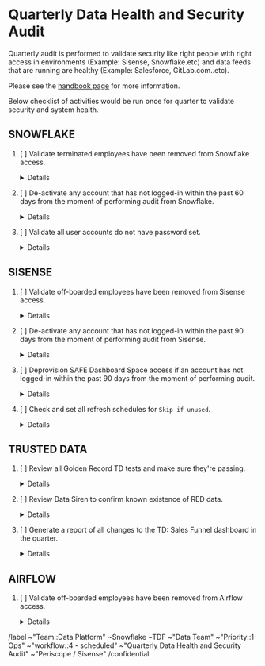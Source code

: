 # Quarterly Data Health and Security Audit

Quarterly audit is performed to validate security like right people with right access in environments (Example: Sisense, Snowflake.etc) and data feeds that are running are healthy (Example: Salesforce, GitLab.com..etc).

Please see the [handbook page](https://about.gitlab.com/handbook/business-technology/data-team/data-management/#quarterly-data-health-and-security-audit) for more information. 

Below checklist of activities would be run once for quarter to validate security and system health.

## SNOWFLAKE
1. [ ] Validate terminated employees have been removed from Snowflake access.
    <details>

    Cross check between Employee Directory and Snowflake
    * [ ] If applicable, check if users set to disabled in Snowflake
    * [ ] If applicable, check if users in [roles.yml](https://gitlab.com/gitlab-data/analytics/-/blob/master/permissions/snowflake/roles.yml):
        * [ ] isn't assigned to `warehouses`
        * [ ] isn't assigned to `roles`
        * [ ] can_login set to: `no`

    ```sql

      SELECT									 
        employee.employee_id,									 
        employee.first_name,									 
        employee.last_name,									 
        employee.hire_date,									 
        employee.rehire_date,									 
        snowflake.last_success_login,									 
        snowflake.created_on,									 
        employee.termination_date,									
        snowflake.is_disabled									 
      FROM prep.sensitive.employee_directory employee 									 
      INNER JOIN prod.legacy.snowflake_show_users  snowflake									 
      ON employee.first_name = snowflake.first_name									 
      AND employee.last_name = snowflake.last_name									 
      AND snowflake.is_disabled ='false'									 
      AND employee.termination_date IS NOT  NULL;									

    ```

2. [ ] De-activate any account that has not logged-in within the past 60 days from the moment of performing audit from Snowflake.
    <details>

   * [ ] Run below SQL script to perform the check.

     `NOTE: Exclude deactivating system accounts that show up in the list when below SQL script is executed.`
  

    ```sql
     SELECT	*																			
     FROM prod.legacy.snowflake_show_users 																			
     WHERE CASE WHEN last_success_login IS null THEN created_on ELSE last_success_login END <= dateadd('day', -60, CURRENT_DATE())
     AND is_disabled ='false';										
    ```


3. [ ] Validate all user accounts do not have password set.
    <details>

   * [ ] Check HAS_PASSWRD is set to ‘false’ in users table. If set to ‘false’ then there is not password set. Run below SQL script to perform the check.
   ```sql
    SELECT * 
      FROM "SNOWFLAKE"."ACCOUNT_USAGE"."USERS"
      WHERE has_password = 'true'
      AND disabled = 'false'
      AND deleted_on IS NULL
      AND name NOT IN ('PERMISSION_BOT','FIVETRAN','GITLAB_CI','AIRFLOW','STITCH','SISENSE_RESTRICTED_SAFE','PERISCOPE','MELTANO','TARGET_SNOWFLAKE','GRAFANA','SECURITYBOTSNOWFLAKEAPI', 'GAINSIGHT','MELTANO_DEV','BI_TOOL_EVAL');

 
    ```

## SISENSE
1. [ ] Validate off-boarded employees have been removed from Sisense access.
    <details>

   * [ ] Step 1: In order to get latest data loaded into table `legacy.sheetload_sisense_users`, Google Sheet needs to be updated with latest data from Sisense `users` table. To update the latest data, run below SQL in Sisense under database `periscope_usage_data` and paste the data in google sheet (https://docs.google.com/spreadsheets/d/1oY6YhTuXYqy5ujlTxrQKf7KCDNpPwKWD_hZmzR1UPIo/edit#gid=0). Make sure Step 1 is completed atlease 1 day before running SQL in Step 2, as sheetload runs once in 24 hours to get latest data loaded from google sheetload into `legacy.sheetload_sisense_users` table.


    ```sql

      SELECT distinct users.id, 
        users.first_name, 
        users.last_name,
        users.email_address 
      FROM users
      LEFT OUTER JOIN user_roles
        ON users.id = user_roles.user_id
        LEFT OUTER JOIN roles
        ON user_roles.role_id = roles.id
        --check if a user has a role assigned (because the users table contains all users ever exist in Sisense).
        WHERE roles.name = 'Everyone'

    ```

   * [ ] Step 2: Run below SQL script to perform the check.
   

   ```sql

   WITH EMPLOYEE_DIRECTORY AS (
  
    SELECT full_name, 
      work_email,
      date_actual,
      is_termination_date
    FROM "PROD"."LEGACY"."EMPLOYEE_DIRECTORY_ANALYSIS"
    WHERE date_actual <= current_date
    QUALIFY ROW_NUMBER() OVER (PARTITION BY full_name ORDER BY date_actual DESC) = 1

    ), FINAL as (

    SELECT * 
    FROM  employee_directory
    WHERE is_termination_date = 'TRUE'

    )

    SELECT   
      final.full_name, 
      final.work_email 
    FROM final
    JOIN legacy.sheetload_sisense_users users 
    ON final.work_email = users.email_address 
      -- incase email adres is empty
      OR final.full_name = users.FIRST_NAME || ' ' || users.LAST_NAME
   ORDER BY 2

   ```


2. [ ] De-activate any account that has not logged-in within the past 90 days from the moment of performing audit from Sisense.

    <details>

   * [ ] Run below SQL script to perform the check.

   ```sql
   WITH final as (
      SELECT users.id, 
         first_name, 
         last_name, 
         email_address, 
         spaces.name,
         MAX(DATE(time_on_site_logs.created_at)) AS last_login_date  
      FROM time_on_site_logs
      JOIN users
      --inner join between time_on_site_logs and users. This means if a user never performed a login, it will not show up in the results
      --improvement point for next iteration check for users that were created over 90 days ago and that didn't perform a login.
      ON time_on_site_logs.USER_ID = users.ID
      LEFT OUTER JOIN user_roles
      ON users.id = user_roles.user_id
      LEFT OUTER JOIN roles
      ON user_roles.role_id = roles.id
      --check if a user has a role assigned (because the users table contains all users ever exist in Sisense).
      LEFT OUTER JOIN spaces
      on roles.space_id = spaces.id
      WHERE roles.name = 'Everyone'
      GROUP BY 1,2,3,4,5
   )

   SELECT * 
   FROM final
   WHERE last_login_date < CURRENT_DATE-90
   ORDER BY last_name;
   ```

3. [ ] Deprovision SAFE Dashboard Space access if an account has not logged-in within the past 90 days from the moment of performing audit.

    <details>

   * [ ] Run below SQL script to perform the check.

   ```sql
   WITH final as (
    SELECT users.id, 
        first_name, 
        last_name, 
        email_address, 
        spaces.name,
        MAX(DATE(time_on_site_logs.created_at)) AS last_login_date  
    FROM time_on_site_logs
    JOIN users
    --inner join between time_on_site_logs and users. This means if a user never performed a login, it will not show up in the results
    --improvement point for next iteration check for users that were created over 90 days ago and that didn't perform a login.
    ON time_on_site_logs.USER_ID = users.ID
    LEFT OUTER JOIN user_roles
    ON users.id = user_roles.user_id
    LEFT OUTER JOIN roles
    ON user_roles.role_id = roles.id
    --check if a user has a role assigned (because the users table contains all users ever exist in Sisense).
    LEFT OUTER JOIN spaces
    on roles.space_id = spaces.id
    WHERE roles.name = 'Everyone'
    AND spaces.name = 'gitlab:safe-dashboard'
    GROUP BY 1,2,3,4,5
   )

    SELECT * 
    FROM final
    WHERE last_login_date < CURRENT_DATE-90
    ORDER BY last_name;
   ```

4. [ ] Check and set all refresh schedules for `Skip if unused`.

    <details>

   - [ ] GitLab Space
   - [ ] SAFE Space
   - [ ] SAFE Intermediate Space

## TRUSTED DATA
1. [ ] Review all Golden Record TD tests and make sure they're passing.

    <details>

    * [ ] Run below SQL script to perform the check.

     ```sql

    SELECT *  
    FROM "PROD"."WORKSPACE_DATA"."DBT_TEST_RESULTS" 
    WHERE test_unique_id LIKE '%raw_golden_data%' 
    AND test_status <>'pass' 
    ORDER BY results_generated_at DESC ;				
				
    ```

2.  [ ] Review Data Siren to confirm known existence of RED data.

    <details>
    
    * [ ] Run below SQL script to perform the check.

     ```sql

    SELECT DISTINCT 
       SENSOR_NAME, 
       (CONCAT(DATABASE_NAME,'.',TABLE_SCHEMA,'.',TABLE_NAME)) AS TABLE_NAME,		
       COLUMN_NAME				
    FROM "PREP"."DATASIREN"."DATASIREN_AUDIT_RESULTS"				
    UNION ALL				
    SELECT DISTINCT 
       SENSOR_NAME, 
       (CONCAT(DATABASE_NAME,'.',TABLE_SCHEMA,'.',TABLE_NAME)) AS TABLE_NAME,		
       COLUMN_NAME	
    FROM "PREP"."DATASIREN"."DATASIREN_CANARY_SENSOR"				
    UNION ALL				
    SELECT DISTINCT 
        SENSOR_NAME, 
       (CONCAT(DATABASE_NAME,'.',TABLE_SCHEMA,'.',TABLE_NAME)) AS TABLE_NAME,		
       COLUMN_NAME			
    FROM "PREP"."DATASIREN"."DATASIREN_PROD_COMMON_IP_ADDRESS_SENSOR"				
    UNION ALL				
    SELECT DISTINCT 
        SENSOR_NAME, 
       (CONCAT(DATABASE_NAME,'.',TABLE_SCHEMA,'.',TABLE_NAME)) AS TABLE_NAME,		
       COLUMN_NAME
    FROM "PREP"."DATASIREN"."DATASIREN_PROD_COMMON_MAPPING_IP_ADDRESS_SENSOR"		
    UNION ALL				
    SELECT DISTINCT 
        SENSOR_NAME, 
       (CONCAT(DATABASE_NAME,'.',TABLE_SCHEMA,'.',TABLE_NAME)) AS TABLE_NAME,		
       COLUMN_NAME			
    FROM "PREP"."DATASIREN"."DATASIREN_PROD_LEGACY_EMAIL_VALUE_SENSOR"				
    UNION ALL				
    SELECT DISTINCT 
        SENSOR_NAME, 
       (CONCAT(DATABASE_NAME,'.',TABLE_SCHEMA,'.',TABLE_NAME)) AS TABLE_NAME,		
       COLUMN_NAME		
    FROM "PREP"."DATASIREN"."DATASIREN_PROD_LEGACY_IP_ADDRESS_SENSOR"				
    UNION ALL				
    SELECT DISTINCT 
        SENSOR_NAME, 
       (CONCAT(DATABASE_NAME,'.',TABLE_SCHEMA,'.',TABLE_NAME)) AS TABLE_NAME,		
       COLUMN_NAME			
    FROM "PREP"."DATASIREN"."DATASIREN_SOURCE_DB_SOCIAL_SECURITY_NUMBER_SENSOR"		UNION ALL
    SELECT DISTINCT 
       SENSOR_NAME, 
       (CONCAT(DATABASE_NAME,'.',TABLE_SCHEMA,'.',TABLE_NAME)) AS TABLE_NAME,		
       COLUMN_NAME		
    FROM "PREP"."DATASIREN"."DATASIREN_TRANSFORM_DB_EMAIL_VALUE_SENSOR"				
    UNION ALL				
    SELECT DISTINCT 
        SENSOR_NAME, 
       (CONCAT(DATABASE_NAME,'.',TABLE_SCHEMA,'.',TABLE_NAME)) AS TABLE_NAME,		
       COLUMN_NAME			
    FROM "PREP"."DATASIREN"."DATASIREN_TRANSFORM_DB_IP_ADDRESS_SENSOR"
    UNION ALL				
    SELECT DISTINCT 
        SENSOR_NAME, 
       (CONCAT(DATABASE_NAME,'.',TABLE_SCHEMA,'.',TABLE_NAME)) AS TABLE_NAME,				
       COLUMN_NAME			
    FROM "PREP"."DATASIREN"."DATASIREN_PROD_BONEYARD_EMAIL_VALUE_SENSOR"
    UNION ALL				
    SELECT DISTINCT 
        SENSOR_NAME, 
       (CONCAT(DATABASE_NAME,'.',TABLE_SCHEMA,'.',TABLE_NAME)) AS TABLE_NAME,		
       COLUMN_NAME			
    FROM "PREP"."DATASIREN"."DATASIREN_PROD_BONEYARD_IP_ADDRESS_SENSOR"
    UNION ALL				
    SELECT DISTINCT 
        SENSOR_NAME, 
       (CONCAT(DATABASE_NAME,'.',TABLE_SCHEMA,'.',TABLE_NAME)) AS TABLE_NAME,		
       COLUMN_NAME			
    FROM "PREP"."DATASIREN"."DATASIREN_PROD_COMMON_EMAIL_VALUE_SENSOR"
    UNION ALL
     SELECT DISTINCT 
        SENSOR_NAME, 
       (CONCAT(DATABASE_NAME,'.',TABLE_SCHEMA,'.',TABLE_NAME)) AS TABLE_NAME,		
       COLUMN_NAME			
    FROM "PREP"."DATASIREN"."DATASIREN_PROD_COMMON_MAPPING_EMAIL_VALUE_SENSOR"
    ;					
				
     ```


3. [ ] Generate a report of all changes to the TD: Sales Funnel dashboard in the quarter.

    <details>

     * [ ]  Pull the report for business logic changes made to the `mart_crm_opportunity` model from the link (https://gitlab.com/gitlab-data/analytics/-/commits/master/transform/snowflake-dbt/models/marts/sales_funnel/restricted_safe/mart_crm_opportunity.sql?search=) by filtering on label “Business logic change”.

          

## AIRFLOW
1. [ ] Validate off-boarded employees have been removed from Airflow access.
    <details>

    ```sql
      SELECT									 
        employee.employee_id,									 
        employee.first_name,									 
        employee.last_name,									 
        employee.hire_date,									 
        employee.rehire_date,									 
        employee.termination_date,	
        airflow.email,
        airflow.active									 
      FROM prep.sensitive.employee_directory employee 									 
      RIGHT OUTER JOIN raw.airflow_stitch.ab_user  airflow									 
        ON employee.last_work_email = airflow.email									   
      WHERE airflow.active ='TRUE'									 
      AND employee.termination_date IS NOT NULL
    ```


<!-- DO NOT EDIT BELOW THIS LINE -->
/label ~"Team::Data Platform" ~Snowflake ~TDF ~"Data Team" ~"Priority::1-Ops" ~"workflow::4 - scheduled" ~"Quarterly Data Health and Security Audit" ~"Periscope / Sisense"
/confidential 
